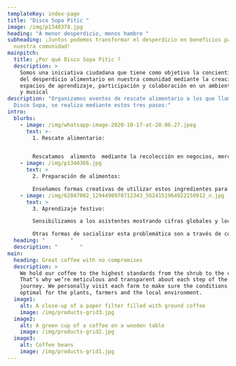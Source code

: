 ```yaml
---
templateKey: index-page
title: "Disco Sopa Pitic "
image: /img/p1340378.jpg
heading: "A menor desperdicio, menos hambre "
subheading: ¡Juntos podemos transformar el desperdicio en beneficios para
  nuestra comunidad!
mainpitch:
  title: ¿Por qué Disco Sopa Pitic ?
  description: >
    Somos una iniciativa ciudadana que tiene como objetivo la concientización
    del desperdicio alimentario en nuestra comunidad mediante la creación de
    espacios de aprendizaje, participación y colaboración en un ambiente festivo
    y musical
description: "Organizamos eventos de rescate alimentario a los que llamamos
  Disco Sopa, se realiza mediante estos tres pasos:"
intro:
  blurbs:
    - image: /img/whatsapp-image-2020-10-17-at-20.06.27.jpeg
      text: >-
        1. Rescate alimentario:


        Rescatamos  alimento  mediante la recolección en negocios, mercados, restaurantes y aportaciones de la sociedad civil.  Utilizamos la palabra rescate, porque estos alimentos terminarían como desecho por cuestiones culturales y estéticas.
    - image: /img/p1340366.jpg
      text: >
        2. Preparación de alimentos:

        Enseñamos formas creativas de utilizar estos ingredientes para su  aprovechamiento integral y buscamos que esto sea replicado por los asistentes en su entorno y generar un cambio de paradigma alimentario.
    - image: /img/62047002_1294498970712343_5624151964922150912_n.jpg
      text: >
        3. Aprendizaje festivo:

        Sensibilizamos a los asistentes mostrando cifras globales y locales asociadas al desperdicios en términos sociales, económicos, ecológico y alimentario.  

        Otras formas de socializar esta problemática son a través de conferencias, pláticas y talleres en distintos formatos para todo tipo de público. 
  heading: "        "
  description: "       "
main:
  heading: Great coffee with no compromises
  description: >
    We hold our coffee to the highest standards from the shrub to the cup.
    That’s why we’re meticulous and transparent about each step of the coffee’s
    journey. We personally visit each farm to make sure the conditions are
    optimal for the plants, farmers and the local environment.
  image1:
    alt: A close-up of a paper filter filled with ground coffee
    image: /img/products-grid3.jpg
  image2:
    alt: A green cup of a coffee on a wooden table
    image: /img/products-grid2.jpg
  image3:
    alt: Coffee beans
    image: /img/products-grid1.jpg
---
```


